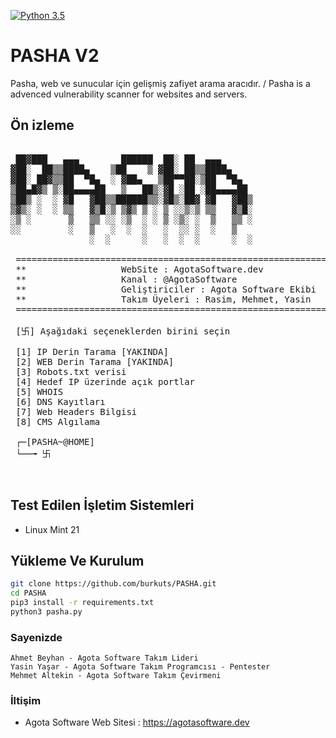 
[![Python 3.5](https://img.shields.io/badge/Python-3.5-yellow.svg)](http://www.python.org/download/) 


# PASHA V2

Pasha, web ve sunucular için gelişmiş zafiyet arama aracıdır. / Pasha is a advenced vulnerability scanner for websites and servers.


## Ön izleme
<pre>

 ██▓███   ▄▄▄        ██████  ██░ ██  ▄▄▄      
▓██░  ██▒▒████▄    ▒██    ▒ ▓██░ ██▒▒████▄    
▓██░ ██▓▒▒██  ▀█▄  ░ ▓██▄   ▒██▀▀██░▒██  ▀█▄  
▒██▄█▓▒ ▒░██▄▄▄▄██   ▒   ██▒░▓█ ░██ ░██▄▄▄▄██ 
▒██▒ ░  ░ ▓█   ▓██▒▒██████▒▒░▓█▒░██▓ ▓█   ▓██▒
▒▓▒░ ░  ░ ▒▒   ▓▒█░▒ ▒▓▒ ▒ ░ ▒ ░░▒░▒ ▒▒   ▓▒█░
░▒ ░       ▒   ▒▒ ░░ ░▒  ░ ░ ▒ ░▒░ ░  ▒   ▒▒ ░
░░         ░   ▒   ░  ░  ░   ░  ░░ ░  ░   ▒   
               ░  ░      ░   ░  ░  ░      ░  ░
                                                   
 ====================================================================
 **                  WebSite : AgotaSoftware.dev                   **
 **                  Kanal : @AgotaSoftware                        **
 **                  Geliştiriciler : Agota Software Ekibi         **
 **                  Takım Üyeleri : Rasim, Mehmet, Yasin          **
 ====================================================================          
          
 [卐] Aşağıdaki seçeneklerden birini seçin 

 [1] IP Derin Tarama [YAKINDA]
 [2] WEB Derin Tarama [YAKINDA]
 [3] Robots.txt verisi
 [4] Hedef IP üzerinde açık portlar
 [5] WHOIS
 [6] DNS Kayıtları
 [7] Web Headers Bilgisi
 [8] CMS Algılama

 ┌─[PASHA~@HOME]
 └──╼ 卐 


</pre>


## Test Edilen İşletim Sistemleri
- Linux Mint 21

## Yükleme Ve Kurulum
```bash
git clone https://github.com/burkuts/PASHA.git
cd PASHA
pip3 install -r requirements.txt
python3 pasha.py 
```

### Sayenizde
    Ahmet Beyhan - Agota Software Takım Lideri
    Yasin Yaşar - Agota Software Takım Programcısı - Pentester
    Mehmet Altekin - Agota Software Takım Çevirmeni
     

### İltişim
- Agota Software Web Sitesi  : https://agotasoftware.dev
